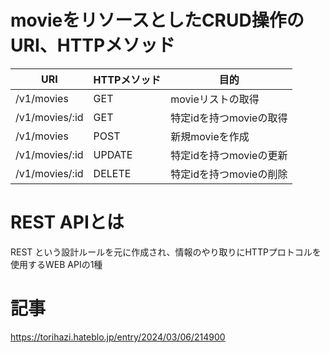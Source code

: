 # movieをリソースとしたCRUD操作のURI、HTTPメソッド
| URI | HTTPメソッド | 目的|
| ---- | ---- | --- |
| /v1/movies | GET | movieリストの取得 | 
| /v1/movies/:id | GET | 特定idを持つmovieの取得 |
| /v1/movies | POST | 新規movieを作成 |
| /v1/movies/:id | UPDATE | 特定idを持つmovieの更新 |
| /v1/movies/:id | DELETE | 特定idを持つmovieの削除 |

# REST APIとは
REST という設計ルールを元に作成され、情報のやり取りにHTTPプロトコルを使用するWEB APIの1種

# 記事
https://torihazi.hateblo.jp/entry/2024/03/06/214900
